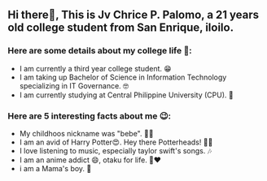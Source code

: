 ## Hi there👋, This is Jv Chrice P. Palomo, a 21 years old college student from San Enrique, iloilo. 

<!--
**xxjayvxx/xxjayvxx** is a ✨ _special_ ✨ repository because its `README.md` (this file) appears on your GitHub profile.
-->

### Here are some details about my college life 🙌:

- I am currently a third year college student. 😁
- I am taking up Bachelor of Science in Information Technology specializing in IT Governance. 🤓
- I am currently studying at Central Philippine University (CPU). 🤩

### Here are 5 interesting facts about me 😉:

- My childhoos nickname was "bebe". 🤣😳
- I am an avid of Harry Potter😍. Hey there Potterheads! 👋😘
- I love listening to music, especially taylor swift's songs. 🎶
- I am an anime addict 😄, otaku for life. 🙌❤️
- i am a Mama's boy. 🥰
